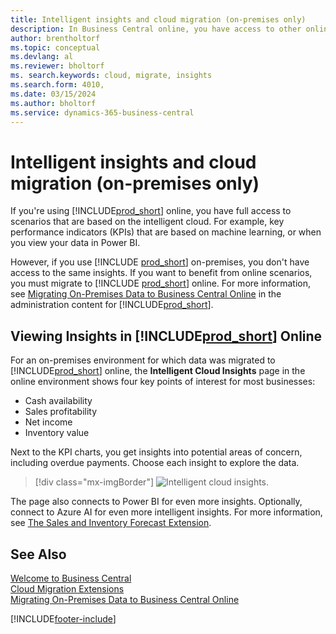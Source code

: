 ```yaml
---
title: Intelligent insights and cloud migration (on-premises only)
description: In Business Central online, you have access to other online services, and you can get intelligent insights that are based on Azure AI, for example. Read on if you're considering to migrate from on-premises to the cloud.
author: brentholtorf
ms.topic: conceptual
ms.devlang: al
ms.reviewer: bholtorf
ms. search.keywords: cloud, migrate, insights
ms.search.form: 4010,
ms.date: 03/15/2024
ms.author: bholtorf
ms.service: dynamics-365-business-central
---
```


# Intelligent insights and cloud migration (on-premises only)

If you're using [!INCLUDE[prod_short](includes/prod_short.md)] online, you have full access to scenarios that are based on the intelligent cloud. For example, key performance indicators (KPIs) that are based on machine learning, or when you view your data in Power BI.  

However, if you use [!INCLUDE [prod_short](includes/prod_short.md)] on-premises, you don't have access to the same insights. If you want to benefit from online scenarios, you must migrate to [!INCLUDE [prod_short](includes/prod_short.md)] online. For more information, see [Migrating On-Premises Data to Business Central Online](/dynamics365/business-central/dev-itpro/administration/migrate-data) in the administration content for [!INCLUDE[prod_short](includes/prod_short.md)].  

## Viewing Insights in [!INCLUDE[prod_short](includes/prod_short.md)] Online

For an on-premises environment for which data was migrated to [!INCLUDE[prod_short](includes/prod_short.md)] online, the **Intelligent Cloud Insights** page in the online environment shows four key points of interest for most businesses:

- Cash availability
- Sales profitability
- Net income
- Inventory value

Next to the KPI charts, you get insights into potential areas of concern, including overdue payments. Choose each insight to explore the data.  

> [!div class="mx-imgBorder"]
> ![Intelligent cloud insights.](media/across-intelligent-cloud/intelligentcloudApril19.png "Shows the Intelligent Cloud Insights page in Business Central online")

The page also connects to Power BI for even more insights. Optionally, connect to Azure AI for even more intelligent insights. For more information, see [The Sales and Inventory Forecast Extension](ui-extensions-sales-forecast.md).  

## See Also

[Welcome to Business Central](welcome.md)  
[Cloud Migration Extensions](ui-extensions-data-replication.md)  
[Migrating On-Premises Data to Business Central Online](/dynamics365/business-central/dev-itpro/administration/migrate-data)  

[!INCLUDE[footer-include](includes/footer-banner.md)]